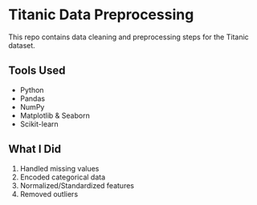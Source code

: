 # Titanic Data Preprocessing

This repo contains data cleaning and preprocessing steps for the Titanic dataset.

## Tools Used
- Python
- Pandas
- NumPy
- Matplotlib & Seaborn
- Scikit-learn

## What I Did
1. Handled missing values
2. Encoded categorical data
3. Normalized/Standardized features
4. Removed outliers
